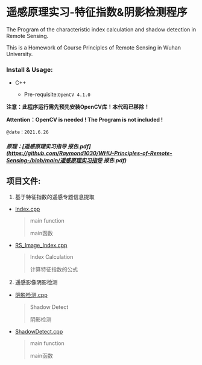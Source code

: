# 遥感原理实习-特征指数&阴影检测程序
The Program of the characteristic index calculation and shadow detection in Remote Sensing.

This is a Homework of Course Principles of Remote Sensing in Wuhan University.

### Install & Usage:

- C++ 

   - Pre-requisite:`OpenCV 4.1.0`

**注意：此程序运行需先预先安装OpenCV库！本代码已移除！**

**Attention：OpenCV is needed ! The Program is not included !**

`@date：2021.6.26`

##### 原理：[遥感原理实习指导 报告.pdf](https://github.com/Raymond1030/WHU-Principles-of-Remote-Sensing-/blob/main/遥感原理实习指导 报告.pdf)

## 项目文件:

1. 基于特征指数的遥感专题信息提取

 - [Index.cpp](https://github.com/Raymond1030/WHU-Principles-of-Remote-Sensing-/blob/main/Index/Index/Index.cpp)

   > main function
   >
   > main函数

- [RS_Image_Index.cpp](https://github.com/Raymond1030/WHU-Principles-of-Remote-Sensing-/blob/main/Index/Index/RS_Image_Index.cpp)

  > Index Calculation
  >
  > 计算特征指数的公式

2. 遥感影像阴影检测

- [阴影检测.cpp](https://github.com/Raymond1030/WHU-Principles-of-Remote-Sensing-/blob/main/ShadowDetect/阴影检测/阴影检测.cpp)

  > Shadow Detect
  >
  > 阴影检测

- [ShadowDetect.cpp](https://github.com/Raymond1030/WHU-Principles-of-Remote-Sensing-/blob/main/ShadowDetect/阴影检测/ShadowDetect.cpp)

  > main function
  >
  > main函数
